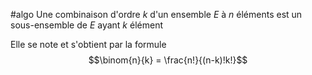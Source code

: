 #algo 
Une combinaison d'ordre $k$ d'un ensemble $E$ à $n$ éléments est un sous-ensemble de $E$ ayant $k$ élément

Elle se note et s'obtient par la formule $$\binom{n}{k} = \frac{n!}{(n-k)!k!}$$